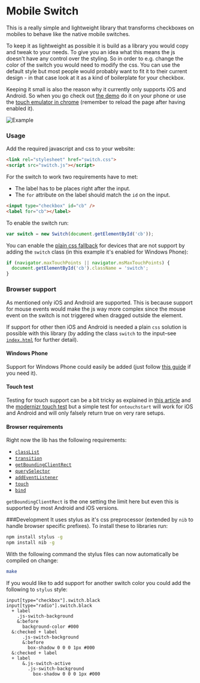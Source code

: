 Mobile Switch
=============


This is a really simple and lightweight library that transforms checkboxes on mobiles to behave like the native mobile switches.

To keep it as lightweight as possible it is build as a library you would copy and tweak to your needs. To give you an idea what this means the js doesn't have any control over the styling. So in order to e.g. change the color of the switch you would need to modify the css. You can use the default style but most people would probably want to fit it to their current design - in that case look at it as a kind of boilerplate for your checkbox.

Keeping it small is also the reason why it currently only supports iOS and Android. So when you go check out [the demo](https://tmpethick.github.io/switch/demo.html) do it on your phone or use the [touch emulator in chrome](https://developer.chrome.com/devtools/docs/mobile-emulation#emulate-touch-events) (remember to reload the page after having enabled it).

![Example](https://tmpethick.github.io/switch/images/example.gif)


### Usage
Add the required javascript and css to your website:
```html
<link rel="stylesheet" href="switch.css">
<script src="switch.js"></script>
```

For the switch to work two requirements have to met:
* The label has to be places right after the input.
* The `for` attribute on the label should match the `id` on the input.

```html
<input type="checkbox" id="cb" />
<label for="cb"></label>
```

To enable the switch run:
```js
var switch = new Switch(document.getElementById('cb'));
```

You can enable the [plain css fallback](https://tmpethick.github.io/switch/demo.html#css-switch) for devices that are not support by adding the `switch` class (in this example it's enabled for Windows Phone):
```js
if (navigator.maxTouchPoints || navigator.msMaxTouchPoints) {
  document.getElementById('cb').className = 'switch';
}
```


### Browser support
As mentioned only iOS and Android are supported. This is because support for mouse events would make the js way more complex since the mouse event on the switch is not triggered when dragged outside the element.

If support for other then iOS and Android is needed a plain `css` solution is possible with this library (by adding the class `switch` to the input–see [`index.html`](index.html) for further detail).

#### Windows Phone
Support for Windows Phone could easily be added (just follow [this guide](http://blogs.windows.com/windows_phone/b/wpdev/archive/2012/11/15/adapting-your-webkit-optimized-site-for-internet-explorer-10.aspx#step4) if you need it).

#### Touch test
Testing for touch support can be a bit tricky as explained in [this article](http://www.stucox.com/blog/you-cant-detect-a-touchscreen/) and the [modernizr touch test](https://github.com/Modernizr/Modernizr/blob/master/feature-detects/touchevents.js) but  a simple test for `ontouchstart` will work for iOS and Android and will only falsely return true on very rare setups.

#### Browser requirements
Right now the lib has the following requirements:
* [`classList`](http://caniuse.com/classlist)
* [`transition`](http://caniuse.com/transition)
* [`getBoundingClientRect`](https://developer.mozilla.org/en-US/docs/Web/API/Element.getBoundingClientRect#Browser_compatibility)
* [`querySelector`](https://developer.mozilla.org/en-US/docs/Web/API/document.querySelector#Browser_Compatibility)
* [`addEventListener`](https://developer.mozilla.org/en-US/docs/Web/API/EventTarget.addEventListener#Browser_compatibility)
* [`touch`](http://caniuse.com/touch)
* [`bind`](https://developer.mozilla.org/en-US/docs/Web/JavaScript/Reference/Global_Objects/Function/bind#Browser_compatibility)

`getBoundingClientRect` is the one setting the limit here but even this is supported by most Android and iOS versions.


###Development
It uses stylus as it's css preprocessor (extended by `nib` to handle browser specific prefixes). To install these to libraries run:
```bash
npm install stylus -g
npm install nib -g
```

With the following command the stylus files can now automatically be compiled on change:
```bash
make
```

If you would like to add support for another switch color you could add the following to `stylus` style:
```stylus
input[type="checkbox"].switch.black
input[type="radio"].switch.black
  + label
    .js-switch-background
    &:before
      background-color #000
  &:checked + label
      .js-switch-background
      &:before
        box-shadow 0 0 0 1px #000
  &:checked + label
  + label
      &.js-switch-active
        .js-switch-background
          box-shadow 0 0 0 1px #000
```
